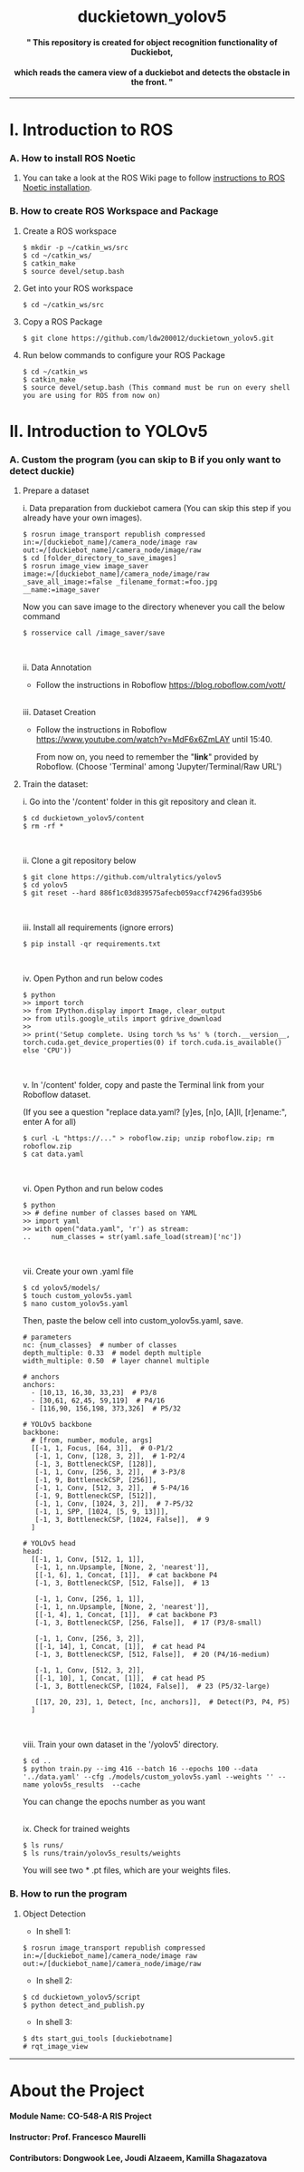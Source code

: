 # <div align=center>duckietown_yolov5</div>
#### <div align="center">" This repository is created for object recognition functionality of Duckiebot, </div>
#### <div align="center"> which reads the camera view of a duckiebot and detects the obstacle in the front. "</div>

***
# I. Introduction to ROS

### A. How to install ROS Noetic
1. You can take a look at the ROS Wiki page to follow <a href="http://wiki.ros.org/noetic/Installation/Ubuntu">instructions to ROS Noetic installation</a>.

### B. How to create ROS Workspace and Package
1. Create a ROS workspace

       $ mkdir -p ~/catkin_ws/src
       $ cd ~/catkin_ws/
       $ catkin_make
       $ source devel/setup.bash

2. Get into your ROS workspace

       $ cd ~/catkin_ws/src
       
3. Copy a ROS Package

       $ git clone https://github.com/ldw200012/duckietown_yolov5.git

4. Run below commands to configure your ROS Package

       $ cd ~/catkin_ws
       $ catkin_make
       $ source devel/setup.bash (This command must be run on every shell you are using for ROS from now on)
       
# II. Introduction to YOLOv5

### A. Custom the program (you can skip to B if you only want to detect duckie)

1. Prepare a dataset 

      i. Data preparation from duckiebot camera (You can skip this step if you already have your own images).
       
       $ rosrun image_transport republish compressed in:=/[duckiebot_name]/camera_node/image raw out:=/[duckiebot_name]/camera_node/image/raw
       $ cd [folder_directory_to_save_images]
       $ rosrun image_view image_saver image:=/[duckiebot_name]/camera_node/image/raw _save_all_image:=false _filename_format:=foo.jpg __name:=image_saver
       
      Now you can save image to the directory whenever you call the below command
       
       $ rosservice call /image_saver/save      
      <br> 
     
      ii. Data Annotation

      - Follow the instructions in Roboflow https://blog.roboflow.com/vott/
      <br>
      
      iii. Dataset Creation
       
      - Follow the instructions in Roboflow https://www.youtube.com/watch?v=MdF6x6ZmLAY until 15:40.
      
        From now on, you need to remember the "<b>link</b>" provided by Roboflow. (Choose 'Terminal' among 'Jupyter/Terminal/Raw URL')
        <br>
  
2. Train the dataset:

      i. Go into the '/content' folder in this git repository and clean it.

       $ cd duckietown_yolov5/content
       $ rm -rf *
      <br>
      
      ii. Clone a git repository below

       $ git clone https://github.com/ultralytics/yolov5
       $ cd yolov5
       $ git reset --hard 886f1c03d839575afecb059accf74296fad395b6
      <br>
       
      iii. Install all requirements (ignore errors)

       $ pip install -qr requirements.txt
      <br>

      iv. Open Python and run below codes

       $ python
       >> import torch
       >> from IPython.display import Image, clear_output
       >> from utils.google_utils import gdrive_download
       >> 
       >> print('Setup complete. Using torch %s %s' % (torch.__version__, torch.cuda.get_device_properties(0) if torch.cuda.is_available() else 'CPU'))
      <br>
      
      v. In '/content' folder, copy and paste the Terminal link from your Roboflow dataset.
       
      (If you see a question "replace data.yaml? [y]es, [n]o, [A]ll, [r]ename:", enter A for all)

       $ curl -L "https://..." > roboflow.zip; unzip roboflow.zip; rm roboflow.zip
       $ cat data.yaml      
      <br>
       
      vi. Open Python and run below codes

       $ python
       >> # define number of classes based on YAML
       >> import yaml
       >> with open("data.yaml", 'r') as stream:
       ..     num_classes = str(yaml.safe_load(stream)['nc'])
      <br>
       
      vii. Create your own .yaml file

       $ cd yolov5/models/
       $ touch custom_yolov5s.yaml
       $ nano custom_yolov5s.yaml
       
      Then, paste the below cell into custom_yolov5s.yaml, save.
       
       # parameters
       nc: {num_classes}  # number of classes
       depth_multiple: 0.33  # model depth multiple
       width_multiple: 0.50  # layer channel multiple
       
       # anchors
       anchors:
         - [10,13, 16,30, 33,23]  # P3/8
         - [30,61, 62,45, 59,119]  # P4/16
         - [116,90, 156,198, 373,326]  # P5/32

       # YOLOv5 backbone
       backbone:
         # [from, number, module, args]
         [[-1, 1, Focus, [64, 3]],  # 0-P1/2
          [-1, 1, Conv, [128, 3, 2]],  # 1-P2/4
          [-1, 3, BottleneckCSP, [128]],
          [-1, 1, Conv, [256, 3, 2]],  # 3-P3/8
          [-1, 9, BottleneckCSP, [256]],
          [-1, 1, Conv, [512, 3, 2]],  # 5-P4/16
          [-1, 9, BottleneckCSP, [512]],
          [-1, 1, Conv, [1024, 3, 2]],  # 7-P5/32
          [-1, 1, SPP, [1024, [5, 9, 13]]],
          [-1, 3, BottleneckCSP, [1024, False]],  # 9
         ]

       # YOLOv5 head
       head:
         [[-1, 1, Conv, [512, 1, 1]],
          [-1, 1, nn.Upsample, [None, 2, 'nearest']],
          [[-1, 6], 1, Concat, [1]],  # cat backbone P4
          [-1, 3, BottleneckCSP, [512, False]],  # 13

          [-1, 1, Conv, [256, 1, 1]],
          [-1, 1, nn.Upsample, [None, 2, 'nearest']],
          [[-1, 4], 1, Concat, [1]],  # cat backbone P3
          [-1, 3, BottleneckCSP, [256, False]],  # 17 (P3/8-small)

          [-1, 1, Conv, [256, 3, 2]],
          [[-1, 14], 1, Concat, [1]],  # cat head P4
          [-1, 3, BottleneckCSP, [512, False]],  # 20 (P4/16-medium)

          [-1, 1, Conv, [512, 3, 2]],
          [[-1, 10], 1, Concat, [1]],  # cat head P5
          [-1, 3, BottleneckCSP, [1024, False]],  # 23 (P5/32-large)

          [[17, 20, 23], 1, Detect, [nc, anchors]],  # Detect(P3, P4, P5)
         ]
      <br>

      viii. Train your own dataset in the '/yolov5' directory.

       $ cd ..
       $ python train.py --img 416 --batch 16 --epochs 100 --data '../data.yaml' --cfg ./models/custom_yolov5s.yaml --weights '' --name yolov5s_results  --cache
       
      You can change the epochs number as you want
      <br>
      <br>

      ix. Check for trained weights

       $ ls runs/
       $ ls runs/train/yolov5s_results/weights
       
      You will see two * .pt files, which are your weights files.
      <br>

### B. How to run the program
1. Object Detection
        
      - In shell 1:
     
       $ rosrun image_transport republish compressed in:=/[duckiebot_name]/camera_node/image raw out:=/[duckiebot_name]/camera_node/image/raw
       
      - In shell 2:
     
       $ cd duckietown_yolov5/script
       $ python detect_and_publish.py
       
      - In shell 3:
       
       $ dts start_gui_tools [duckiebotname]
       # rqt_image_view

***
# About the Project

#### Module Name: CO-548-A RIS Project
#### Instructor: Prof. Francesco Maurelli
#### Contributors: Dongwook Lee, Joudi Alzaeem, Kamilla Shagazatova


